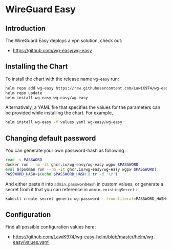# WireGuard Easy

## Introduction

The WireGuard Easy deploys a vpn solution, check out:
- https://github.com/wg-easy/wg-easy

## Installing the Chart

To install the chart with the release name `wg-easy` run:

```bash
helm repo add wg-easy https://raw.githubusercontent.com/LawiK974/wg-easy-helm/master/helm/charts
helm repo update
helm install wg-easy wg-easy/wg-easy
```

Alternatively, a YAML file that specifies the values for the parameters can be provided while installing the chart. For example,

```bash
helm install wg-easy -f values.yaml wg-easy/wg-easy
```

## Changing default password

You can generate your own password-hash as following : 

```bash
read -s PASSWORD
docker run --rm -it ghcr.io/wg-easy/wg-easy wgpw $PASSWORD
eval $(podman run --rm -it ghcr.io/wg-easy/wg-easy wgpw $PASSWORD)
PASSWORD_HASH=$(echo $PASSWORD_HASH | tr -d '\r')
```

And either paste it into `admin.passwordHash` in custom values, or generate a secret from it that you can reference in `admin.existingSecret` :

```sh
kubectl create secret generic wg-password --from-literal=PASSWORD_HASH=$PASSWORD_HASH
```

## Configuration

Find all possible configuration values here:
- https://github.com/LawiK974/wg-easy-helm/blob/master/helm/wg-easy/values.yaml
